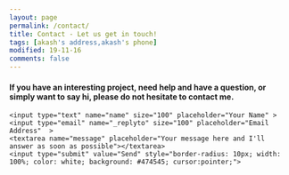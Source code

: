 ```yaml
---
layout: page
permalink: /contact/
title: Contact - Let us get in touch!
tags: [akash's address,akash's phone]
modified: 19-11-16
comments: false
---
```

<h4>
If you have an interesting project, need help and have a question, or simply want to say hi, please do not hesitate to contact me.
</h4>

<style>
input {
 border: none;
 border-bottom: 2px solid #a3a3a3;
 margin-bottom: 25px;
 width: 50%;
 margin-right: 2%;
 float: left;
}
textarea{
 border: none;
 border-bottom: 2px solid #a3a3a3;
 margin-bottom: 25px;
 resize: none;
 width: 48%;
 height: 100px;
}
textarea:focus,input:focus {
    border: none;
    border-bottom: 2px solid #191919;
    margin-bottom: 25px;
}
input[type=submit]:hover {
    border:  solid #474545;
}
</style>

<form id="contactform" action="//formspree.io/akash.s1684@gmail.com" method="POST" style="max-width: 100%; width: 100%;  ">
    
    <input type="text" name="name" size="100" placeholder="Your Name" >     
    <input type="email" name="_replyto" size="100" placeholder="Email Address"  >
    <textarea name="message" placeholder="Your message here and I'll answer as soon as possible"></textarea>
    <input type="submit" value="Send" style="border-radius: 10px; width: 100%; color: white; background: #474545; cursor:pointer;">
    
</form>

<div id="map" style="height:200px;width: 100%;border-radius: 10px;max-width:100%;"></div>
<script>
      var marker;
      function initMap() {

        // Create a new StyledMapType object, passing it an array of styles,
        // and the name to be displayed on the map type control.
        var styledMapType = new google.maps.StyledMapType(
            [{"featureType":"administrative","elementType":"all","stylers":[{"saturation":"-100"}]},{"featureType":"administrative.province","elementType":"all","stylers":[{"visibility":"off"}]},{"featureType":"landscape","elementType":"all","stylers":[{"saturation":-100},{"lightness":65},{"visibility":"on"}]},{"featureType":"poi","elementType":"all","stylers":[{"saturation":-100},{"lightness":"50"},{"visibility":"simplified"}]},{"featureType":"road","elementType":"all","stylers":[{"saturation":"-100"}]},{"featureType":"road.highway","elementType":"all","stylers":[{"visibility":"simplified"}]},{"featureType":"road.arterial","elementType":"all","stylers":[{"lightness":"30"}]},{"featureType":"road.local","elementType":"all","stylers":[{"lightness":"40"}]},{"featureType":"transit","elementType":"all","stylers":[{"saturation":-100},{"visibility":"simplified"}]},{"featureType":"water","elementType":"geometry","stylers":[{"hue":"#ffff00"},{"lightness":-25},{"saturation":-97}]},{"featureType":"water","elementType":"labels","stylers":[{"lightness":-25},{"saturation":-100}]}],
            {name: 'Styled Map'});

        // Create a map object, and include the MapTypeId to add
        // to the map type control.
        
        var map = new google.maps.Map(document.getElementById('map'), {
          center: {lat: 25.6207280, lng: 85.1728860},
          zoom: 5,
          mapTypeControlOptions: {
            mapTypeIds: ['roadmap', 'satellite', 'hybrid', 'terrain',
                    'styled_map']
          }
        });
       
        //Associate the styled map with the MapTypeId and set it to display.
        map.mapTypes.set('styled_map', styledMapType);
        map.setMapTypeId('styled_map');
      
         marker = new google.maps.Marker({
          map: map,
          draggable: true,
          animation: google.maps.Animation.DROP,
          position: {lat: 25.6207280, lng: 85.1728860}
        });
        marker.addListener('click', toggleBounce);
      }

      function toggleBounce() {
        if (marker.getAnimation() !== null) {
          marker.setAnimation(null);
        } else {
          marker.setAnimation(google.maps.Animation.BOUNCE);
        }
      }

 </script>
 <script async defer
    src="https://maps.googleapis.com/maps/api/js?key=AIzaSyBvgTAodpfgCLcfetB0Lg230CJuNUo1ewE&callback=initMap">
  </script>











